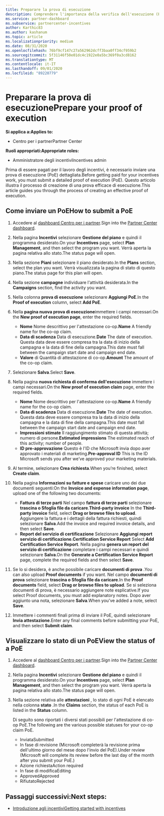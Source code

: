 ```yaml
---
title: Preparare la prova di esecuzione
description: Comprendere l'importanza della verifica dell'esecuzione (PoE), delle sequenze temporali, dello stato di visualizzazione e delle linee guida per l'invio.
ms.service: partner-dashboard
ms.subservice: partnercenter-incentives
author: Karthic83
ms.author: kashanum
ms.topic: article
ms.localizationpriority: medium
ms.date: 08/31/2020
ms.openlocfilehash: 76bf9cf147c27a562962dcff3baa0ff34cf959b2
ms.sourcegitcommit: 5f31146f50e01dc4c1922e0a5bc369f0a3cd8162
ms.translationtype: MT
ms.contentlocale: it-IT
ms.lasthandoff: 09/01/2020
ms.locfileid: "89220779"
---
```

# <a name="prepare-your-proof-of-execution"></a><span data-ttu-id="4dc99-103">Preparare la prova di esecuzione</span><span class="sxs-lookup"><span data-stu-id="4dc99-103">Prepare your proof of execution</span></span>

<span data-ttu-id="4dc99-104">**Si applica a:**</span><span class="sxs-lookup"><span data-stu-id="4dc99-104">**Applies to:**</span></span>

- <span data-ttu-id="4dc99-105">Centro per i partner</span><span class="sxs-lookup"><span data-stu-id="4dc99-105">Partner Center</span></span>

<span data-ttu-id="4dc99-106">**Ruoli appropriati:**</span><span class="sxs-lookup"><span data-stu-id="4dc99-106">**Appropriate roles:**</span></span>

- <span data-ttu-id="4dc99-107">Amministratore degli incentivi</span><span class="sxs-lookup"><span data-stu-id="4dc99-107">Incentives admin</span></span>

<span data-ttu-id="4dc99-108">Prima di essere pagati per il lavoro degli incentivi, è necessario inviare una prova di esecuzione (PoE) dettagliata.</span><span class="sxs-lookup"><span data-stu-id="4dc99-108">Before getting paid for your incentives work, you must submit a detailed proof of execution (PoE).</span></span> <span data-ttu-id="4dc99-109">Questo articolo illustra il processo di creazione di una prova efficace di esecuzione.</span><span class="sxs-lookup"><span data-stu-id="4dc99-109">This article guides you through the process of creating an effective proof of execution.</span></span>

## <a name="how-to-submit-a-poe"></a><span data-ttu-id="4dc99-110">Come inviare un PoE</span><span class="sxs-lookup"><span data-stu-id="4dc99-110">How to submit a PoE</span></span>

1. <span data-ttu-id="4dc99-111">Accedere al [dashboard Centro per i partner](https://partner.microsoft.com/dashboard/).</span><span class="sxs-lookup"><span data-stu-id="4dc99-111">Sign into the [Partner Center dashboard](https://partner.microsoft.com/dashboard/).</span></span>

2. <span data-ttu-id="4dc99-112">Nella pagina **Incentivi** selezionare **Gestione del piano** e quindi il programma desiderato.</span><span class="sxs-lookup"><span data-stu-id="4dc99-112">On your **Incentives** page, select **Plan Management**, and then select the program you want.</span></span> <span data-ttu-id="4dc99-113">Verrà aperta la pagina relativa allo stato.</span><span class="sxs-lookup"><span data-stu-id="4dc99-113">The status page will open.</span></span>

3. <span data-ttu-id="4dc99-114">Nella sezione **Piani** selezionare il piano desiderato.</span><span class="sxs-lookup"><span data-stu-id="4dc99-114">In the **Plans** section, select the plan you want.</span></span> <span data-ttu-id="4dc99-115">Verrà visualizzata la pagina di stato di questo piano.</span><span class="sxs-lookup"><span data-stu-id="4dc99-115">The status page for this plan will open.</span></span>

4. <span data-ttu-id="4dc99-116">Nella sezione **campagne** individuare l'attività desiderata.</span><span class="sxs-lookup"><span data-stu-id="4dc99-116">In the **Campaigns** section, find the activity you want.</span></span>

5. <span data-ttu-id="4dc99-117">Nella colonna **prova di esecuzione** selezionare **Aggiungi PoE**.</span><span class="sxs-lookup"><span data-stu-id="4dc99-117">In the **Proof of execution** column, select **Add PoE**.</span></span>

6. <span data-ttu-id="4dc99-118">Nella **pagina nuova prova di esecuzione**immettere i campi necessari.</span><span class="sxs-lookup"><span data-stu-id="4dc99-118">On the **New proof of execution page**, enter the required fields.</span></span>

   - <span data-ttu-id="4dc99-119">**Nome**  Nome descrittivo per l'attestazione co-op.</span><span class="sxs-lookup"><span data-stu-id="4dc99-119">**Name**  A friendly name for the co-op claim.</span></span>
   - <span data-ttu-id="4dc99-120">**Data di scadenza**  Data di esecuzione.</span><span class="sxs-lookup"><span data-stu-id="4dc99-120">**Date**  The date of execution.</span></span> <span data-ttu-id="4dc99-121">Questa data deve essere compresa tra la data di inizio della campagna e la data di fine della campagna.</span><span class="sxs-lookup"><span data-stu-id="4dc99-121">This date must fall between the campaign start date and campaign end date.</span></span>
   - <span data-ttu-id="4dc99-122">**Valore**  di  Quantità di attestazione di co-op.</span><span class="sxs-lookup"><span data-stu-id="4dc99-122">**Amount**  The amount of the co-op claim.</span></span>

7. <span data-ttu-id="4dc99-123">Selezionare **Salva**.</span><span class="sxs-lookup"><span data-stu-id="4dc99-123">Select **Save**.</span></span>

8. <span data-ttu-id="4dc99-124">Nella pagina **nuova richiesta di conferma dell'esecuzione** immettere i campi necessari.</span><span class="sxs-lookup"><span data-stu-id="4dc99-124">On the **New proof of execution claim** page, enter the required fields.</span></span>

   - <span data-ttu-id="4dc99-125">**Nome**  Nome descrittivo per l'attestazione co-op.</span><span class="sxs-lookup"><span data-stu-id="4dc99-125">**Name**  A friendly name for the co-op claim.</span></span>
   - <span data-ttu-id="4dc99-126">**Data di scadenza**  Data di esecuzione.</span><span class="sxs-lookup"><span data-stu-id="4dc99-126">**Date**  The date of execution.</span></span> <span data-ttu-id="4dc99-127">Questa data deve essere compresa tra la data di inizio della campagna e la data di fine della campagna.</span><span class="sxs-lookup"><span data-stu-id="4dc99-127">This date must fall between the campaign start date and campaign end date.</span></span>
   - <span data-ttu-id="4dc99-128">**Impressioni stimate**   Il raggiungimento stimato di questa attività; numero di persone.</span><span class="sxs-lookup"><span data-stu-id="4dc99-128">**Estimated impressions**   The estimated reach of this activity; number of people.</span></span>
   - <span data-ttu-id="4dc99-129">**ID pre-approvazione**   Questo è l'ID che Microsoft invia dopo aver approvato i materiali di marketing.</span><span class="sxs-lookup"><span data-stu-id="4dc99-129">**Pre-approval ID**   This is the ID Microsoft sends you after we’ve approved your marketing materials.</span></span>

9. <span data-ttu-id="4dc99-130">Al termine, selezionare **Crea richiesta**.</span><span class="sxs-lookup"><span data-stu-id="4dc99-130">When you’re finished, select **Create claim**.</span></span>

10. <span data-ttu-id="4dc99-131">Nella pagina **Informazioni su fatture e spese** caricare uno dei due documenti seguenti:</span><span class="sxs-lookup"><span data-stu-id="4dc99-131">On the **Invoice and expense information page**, upload one of the following two documents:</span></span>
    - <span data-ttu-id="4dc99-132">**Fattura di terze parti**  Nel campo **fattura di terze parti** selezionare **trascina o Sfoglia file da caricare**.</span><span class="sxs-lookup"><span data-stu-id="4dc99-132">**Third-party invoice**  In the **Third-party invoice** field, select **Drag or browse files to upload**.</span></span> <span data-ttu-id="4dc99-133">Aggiungere la fattura e i dettagli della fattura richiesti, quindi selezionare **Salva**.</span><span class="sxs-lookup"><span data-stu-id="4dc99-133">Add the invoice and required invoice details, and then select **Save**.</span></span>
    - <span data-ttu-id="4dc99-134">**Report del servizio di certificazione**  Selezionare **Aggiungi report servizio di certificazione**.</span><span class="sxs-lookup"><span data-stu-id="4dc99-134">**Certification Service Report**  Select **Add Certification Service Report**.</span></span> <span data-ttu-id="4dc99-135">Nella pagina **genera un report del servizio di certificazione** completare i campi necessari e quindi selezionare **Salva**.</span><span class="sxs-lookup"><span data-stu-id="4dc99-135">On the **Generate a Certification Service Report** page, complete the required fields and then select **Save**.</span></span>

11. <span data-ttu-id="4dc99-136">Se lo si desidera, è anche possibile caricare **documenti di prova** .</span><span class="sxs-lookup"><span data-stu-id="4dc99-136">You can also upload **Proof documents** if you want.</span></span> <span data-ttu-id="4dc99-137">Nel campo **documenti di prova** selezionare **trascina o Sfoglia file da caricare**.</span><span class="sxs-lookup"><span data-stu-id="4dc99-137">In the **Proof documents** field, select **Drag or browse files to upload**.</span></span> <span data-ttu-id="4dc99-138">Se si seleziona documenti di prova, è necessario aggiungere note esplicative.</span><span class="sxs-lookup"><span data-stu-id="4dc99-138">If you select Proof documents, you must add explanatory notes.</span></span> <span data-ttu-id="4dc99-139">Dopo aver aggiunto una nota, selezionare **Salva**.</span><span class="sxs-lookup"><span data-stu-id="4dc99-139">When you’ve added a note, select **Save**.</span></span>

12. <span data-ttu-id="4dc99-140">Immettere i commenti finali prima di inviare il PoE, quindi selezionare **Invia attestazione**.</span><span class="sxs-lookup"><span data-stu-id="4dc99-140">Enter any final comments before submitting your PoE, and then select **Submit claim**.</span></span>

## <a name="view-the-status-of-a-poe"></a><span data-ttu-id="4dc99-141">Visualizzare lo stato di un PoE</span><span class="sxs-lookup"><span data-stu-id="4dc99-141">View the status of a PoE</span></span>

1. <span data-ttu-id="4dc99-142">Accedere al [dashboard Centro per i partner](https://partner.microsoft.com/dashboard/).</span><span class="sxs-lookup"><span data-stu-id="4dc99-142">Sign into the [Partner Center dashboard](https://partner.microsoft.com/dashboard/).</span></span>

2. <span data-ttu-id="4dc99-143">Nella pagina **Incentivi** selezionare **Gestione del piano** e quindi il programma desiderato.</span><span class="sxs-lookup"><span data-stu-id="4dc99-143">On your **Incentives** page, select **Plan Management**, and then select the program you want.</span></span> <span data-ttu-id="4dc99-144">Verrà aperta la pagina relativa allo stato.</span><span class="sxs-lookup"><span data-stu-id="4dc99-144">The status page will open.</span></span>

3. <span data-ttu-id="4dc99-145">Nella sezione relativa alle **attestazioni** , lo stato di ogni PoE è elencato nella colonna **stato** .</span><span class="sxs-lookup"><span data-stu-id="4dc99-145">In the **Claims** section, the status of each PoE is listed in the **Status** column.</span></span>

   <span data-ttu-id="4dc99-146">Di seguito sono riportati i diversi stati possibili per l'attestazione di co-op PoE.</span><span class="sxs-lookup"><span data-stu-id="4dc99-146">The following are the various possible statuses for your co-op claim PoE.</span></span>

   - <span data-ttu-id="4dc99-147">Inviata</span><span class="sxs-lookup"><span data-stu-id="4dc99-147">Submitted</span></span>
   - <span data-ttu-id="4dc99-148">In fase di revisione (Microsoft completerà la revisione prima dell'ultimo giorno del mese dopo l'invio del PoE).</span><span class="sxs-lookup"><span data-stu-id="4dc99-148">Under review (Microsoft will complete its review before the last day of the month after you submit your PoE.)</span></span>
   - <span data-ttu-id="4dc99-149">Azione richiesta</span><span class="sxs-lookup"><span data-stu-id="4dc99-149">Action required</span></span>
   - <span data-ttu-id="4dc99-150">In fase di modifica</span><span class="sxs-lookup"><span data-stu-id="4dc99-150">Editing</span></span>
   - <span data-ttu-id="4dc99-151">Approved</span><span class="sxs-lookup"><span data-stu-id="4dc99-151">Approved</span></span>
   - <span data-ttu-id="4dc99-152">Rifiutato</span><span class="sxs-lookup"><span data-stu-id="4dc99-152">Rejected</span></span>

## <a name="next-steps"></a><span data-ttu-id="4dc99-153">Passaggi successivi:</span><span class="sxs-lookup"><span data-stu-id="4dc99-153">Next steps:</span></span>

- [<span data-ttu-id="4dc99-154">Introduzione agli incentivi</span><span class="sxs-lookup"><span data-stu-id="4dc99-154">Getting started with incentives</span></span>](incentives-get-started-intro.md)